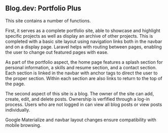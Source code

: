 ## Blog.dev: Portfolio Plus


This site contains a number of functions. 

First, it serves as a complete portfolio site, able to showcase and highlight specific projects as well as display an archive of other projects. This is completed with a basic site layout using navigation links both in the navbar and on a display page. Laravel helps with routing between pages, enabling the user to change out featured pages with ease. 

As part of the portfolio aspect, the home page features a splash section for personal information, a skills and resume section, and a contact section. Each section is linked in the navbar with anchor tags to direct the user to the proper section. Within each section are also links to return to the top of the page.

The second aspect of this site is a blog. The owner of the site can add, create, edit, and delete posts. Ownership is verfified through a log-in process. Users who are not logged in can view all blog posts or view posts individually.

Google Materialize and navbar layout changes ensure compatibility with mobile browsing.


